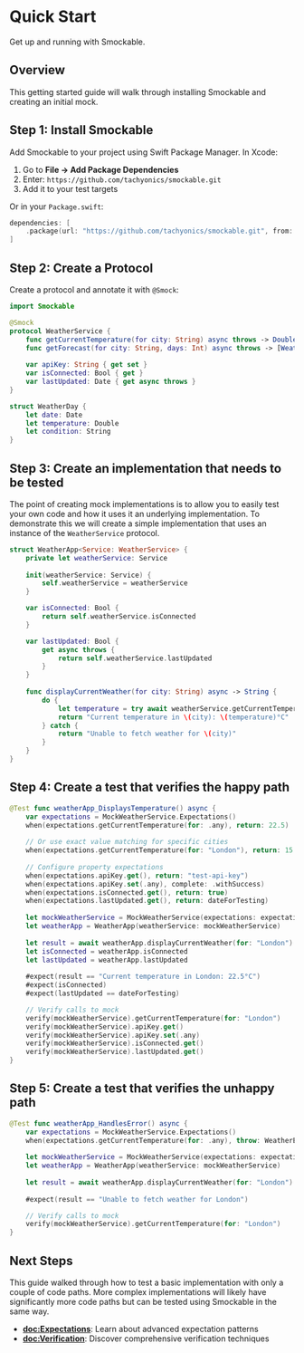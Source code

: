 # Quick Start

Get up and running with Smockable.

## Overview

This getting started guide will walk through installing Smockable and creating an initial mock.

## Step 1: Install Smockable

Add Smockable to your project using Swift Package Manager. In Xcode:

1. Go to **File → Add Package Dependencies**
2. Enter: `https://github.com/tachyonics/smockable.git`
3. Add it to your test targets

Or in your `Package.swift`:

```swift
dependencies: [
    .package(url: "https://github.com/tachyonics/smockable.git", from: "1.0.0")
]
```

## Step 2: Create a Protocol

Create a protocol and annotate it with `@Smock`:

```swift
import Smockable

@Smock
protocol WeatherService {
    func getCurrentTemperature(for city: String) async throws -> Double
    func getForecast(for city: String, days: Int) async throws -> [WeatherDay]
    
    var apiKey: String { get set }
    var isConnected: Bool { get }
    var lastUpdated: Date { get async throws }
}

struct WeatherDay {
    let date: Date
    let temperature: Double
    let condition: String
}
```

## Step 3: Create an implementation that needs to be tested

The point of creating mock implementations is to allow you to easily test your own code and how it uses it an underlying
implementation. To demonstrate this we will create a simple implementation that uses an instance of the `WeatherService`
protocol.

```swift
struct WeatherApp<Service: WeatherService> {
    private let weatherService: Service
    
    init(weatherService: Service) {
        self.weatherService = weatherService
    }

    var isConnected: Bool {
        return self.weatherService.isConnected
    }

    var lastUpdated: Bool {
        get async throws {
            return self.weatherService.lastUpdated
        }
    }
    
    func displayCurrentWeather(for city: String) async -> String {
        do {
            let temperature = try await weatherService.getCurrentTemperature(for: city)
            return "Current temperature in \(city): \(temperature)°C"
        } catch {
            return "Unable to fetch weather for \(city)"
        }
    }
}
```

## Step 4: Create a test that verifies the happy path

```swift
@Test func weatherApp_DisplaysTemperature() async {
    var expectations = MockWeatherService.Expectations()
    when(expectations.getCurrentTemperature(for: .any), return: 22.5)
    
    // Or use exact value matching for specific cities
    when(expectations.getCurrentTemperature(for: "London"), return: 15.0)
    
    // Configure property expectations
    when(expectations.apiKey.get(), return: "test-api-key")
    when(expectations.apiKey.set(.any), complete: .withSuccess)
    when(expectations.isConnected.get(), return: true)
    when(expectations.lastUpdated.get(), return: dateForTesting)
    
    let mockWeatherService = MockWeatherService(expectations: expectations)
    let weatherApp = WeatherApp(weatherService: mockWeatherService)
    
    let result = await weatherApp.displayCurrentWeather(for: "London")
    let isConnected = weatherApp.isConnected
    let lastUpdated = weatherApp.lastUpdated
    
    #expect(result == "Current temperature in London: 22.5°C")
    #expect(isConnected)
    #expect(lastUpdated == dateForTesting)

    // Verify calls to mock
    verify(mockWeatherService).getCurrentTemperature(for: "London")
    verify(mockWeatherService).apiKey.get()
    verify(mockWeatherService).apiKey.set(.any)
    verify(mockWeatherService).isConnected.get()
    verify(mockWeatherService).lastUpdated.get()
}
```

## Step 5: Create a test that verifies the unhappy path

```swift
@Test func weatherApp_HandlesError() async {
    var expectations = MockWeatherService.Expectations()
    when(expectations.getCurrentTemperature(for: .any), throw: WeatherError.serviceUnavailable)
    
    let mockWeatherService = MockWeatherService(expectations: expectations)
    let weatherApp = WeatherApp(weatherService: mockWeatherService)
    
    let result = await weatherApp.displayCurrentWeather(for: "London")
    
    #expect(result == "Unable to fetch weather for London")

    // Verify calls to mock
    verify(mockWeatherService).getCurrentTemperature(for: "London")
}
```

## Next Steps

This guide walked through how to test a basic implementation with only a couple of code paths. More complex
implementations will likely have significantly more code paths but can be tested using Smockable in the same way.

- **<doc:Expectations>**: Learn about advanced expectation patterns
- **<doc:Verification>**: Discover comprehensive verification techniques  
